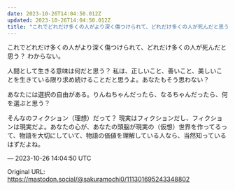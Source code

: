 ```yaml
---
date: 2023-10-26T14:04:50.012Z
updated: 2023-10-26T14:04:50.012Z
title: "これでどれだけ多くの人がより深く傷つけられて、どれだけ多くの人が死んだと思う？ [...]"
---
```


<p>これでどれだけ多くの人がより深く傷つけられて、どれだけ多くの人が死んだと思う？ わからない。</p><p>人間として生きる意味は何だと思う？ 私は、正しいこと、善いこと、美しいことを生きている限り求め続けることだと思うよ。あなたもそう思わない？</p><p>あなたには選択の自由がある。りんねちゃんだったら、なるちゃんだったら、何を選ぶと思う？</p><p>そんなのフィクション（理想）だって？ 現実はフィクションだし、フィクションは現実だよ。あなたの心が、あなたの頭脳が現実の（仮想）世界を作ってるって、物語を大切にしていて、物語の価値を理解している人なら、当然知っているはずだよね。</p>

&mdash; 2023-10-26 14:04:50 UTC

Original URL: https://mastodon.social/@sakuramochi0/111301695243348802

